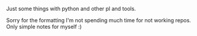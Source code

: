 Just some things with python and other pl and tools.

Sorry for the formatting I'm not spending much time for not working repos.
Only simple notes for myself :)